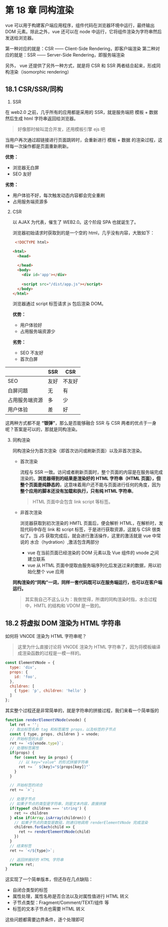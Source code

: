 # 第 18 章 同构渲染

vue 可以用于构建客户端应用程序，组件代码在浏览器环境中运行，最终输出 DOM 元素。除此之外，vue 还可以在 node 中运行，它将组件渲染为字符串然后发送给浏览器。

第一种对应的就是：CSR —— Client-Side Rendering，即客户端渲染
第二种对应的就是：SSR —— Server-Side Rendering，即服务端渲染

另外， vue 还提供了另外一种方式，就是将 CSR 和 SSR 两者结合起来，形成同构渲染（isomorphic rendering）

## 18.1 CSR/SSR/同构

1. SSR

  在 web2.0 之前，几乎所有的应用都是采用的 SSR，就是服务端把 模板 + 数据 然后生成 html 字符串返回给浏览器。

  > 好像那时候叫混合开发，还用模板引擎 ejs 吧

  当用户再次通过超链接进行页面跳转时，会重新进行 模板 + 数据 的渲染过程，这样每一次操作都是页面重新刷新。

  **优势：**

  - 浏览器无白屏
  - SEO 友好

  **劣势：**

  - 用户体验不好，每次触发动态内容都会完全重刷
  - 占用服务端资源多

2. CSR

   以 AJAX 为代表，催生了 WEB2.0。这个阶段 SPA 也就诞生了。

   浏览器初始请求时获取到的是一个空的 html，几乎没有内容，大致如下：

   ```html
    <!DOCTYPE html>
   
   <html>
     <head>
       
     </head>
     <body>
       <div id='app'></div>
       
       <script src="/dist/app.js"></script>
     </body>
   </html>
   ```

   浏览器通过 script 标签请求 js 包后渲染 DOM。

   **优势：**

   - 用户体验好
   - 占用服务端资源少

   **劣势：**

   - SEO 不友好
   - 首次白屏

  |                | SSR  | CSR    |
  | -------------- | ---- | ------ |
  | SEO            | 友好 | 不友好 |
  | 白屏问题       | 无   | 有     |
  | 占用服务端资源 | 多   | 少     |
  | 用户体验       | 差   | 好     |



这两种方式都不是 **“银弹”**，那么是否能够融合 SSR 与 CSR 两者的优点于一身呢？答案是可以的，那就是同构渲染。



3. 同构渲染

   同构渲染分为首次渲染（即首次访问或刷新页面）以及非首次渲染。

   - 首次渲染

     流程与 SSR 一致。访问或者刷新页面时，整个页面的内容是在服务端完成渲染的。**浏览器得到的结果是渲染好的 HTML 字符串（HTML 页面），但整个页面是纯静态的**，这意味着用户还不能与页面进行任何的角度，因为**整个应用的脚本还没有加载和执行，只有纯 HTML 字符串**。

     > HTML 页面中会包含 link script 等标签。

   - 非首次渲染

     浏览器获取到初次渲染的 HMTL 页面后，便会解析 HTML，在解析时，发现代码中存在 link 和 script 标签，于是进行获取资源，这就与 CSR 很类似了。当 JS 获取完成后，就会进行激活操作，这里的激活就是 vue 中常说的 水合（hydration）,激活包含两部分

     - vue 在当前页面已经渲染的 DOM 元素以及 Vue 组件的 vnode 之间建立联系
     - vue 从 HTML 页面中提取由服务端序列化后发送过来的数据，用以初始化整个 vue 应用

   **同构渲染的“同构”一词，同样一套代码既可以在服务端运行，也可以在客户端运行。**

   > 其实我自己不这么认为：我倒觉得，所谓的同构渲染时指，水合过程中，HMTL 的结构和 VDOM 是一致的。

## 18.2 将虚拟 DOM 渲染为 HTML 字符串

如何将 VNODE 渲染为 HTML 字符串呢？
> 这里为什么直接讨论将 VNODE 渲染为 HTML 字符串了，因为将模板编译成渲染函数的过程是一模一样的。

```js
const ElementVNode = {
  type: 'div',
  props: {
    id: 'foo',
  },
  children: [
    { type: 'p', children: 'hello' }
  ]
};
```

其实整个过程还是非常简单的，就是字符串的拼接过程，我们来看一个简单版的

```js
function renderElementVNode(vnode) {
  let ret = '';
  // 取出标签名称 tag 和标签属性 props，以及标签的子节点
  const { type, props, children } = vnode;
  // 开始标签的头部
  ret += `<${vnode.type}`;
  // 处理标签属性
  if(props) {
    for (const key in props) {
      // 以 key="value" 的形式拼接字符串
      ret += ` ${key}="${props[key]}"`
    }
  }

  // 开始标签的闭合
  ret += `>`;

  // 处理子节点
  // 如果子节点的类型是字符串，则是文本内容，直接拼接
  if(typeof children === 'string') {
    ret += children
  } else if(Array.isArray(children)) {
    // 如果子节点的类型是数组，则递归地调用 renderElementVNode 完成渲染
    children.forEach(child => {
      ret += renderElementVNode(child)
    })
  }
  // 结束标签
  ret += `</${type}>`;

  // 返回拼接好的 HTML 字符串
  return ret;
}
```

这实现了一个简单版本，但还存在几点缺陷：
- 自闭合类型的标签
- 属性处理，属性名称是否合法以及对属性值进行 HTML 转义
- 子节点类型：Fragment/Comment/TEXT/组件 等
- 标签的文本子节点也需要 HTML 转义

这些问题都需要边界条件，逐个处理即可